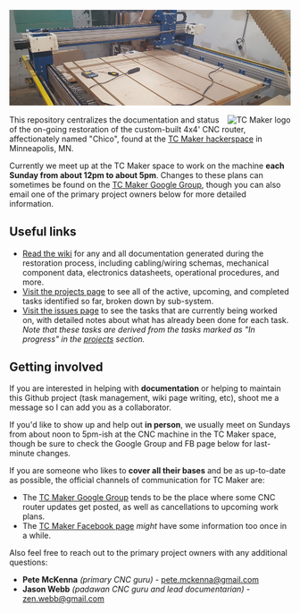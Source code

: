 ![Full machine](media/repo/banner.jpg)

<a href="http://tcmaker.org" target="_blank"><img align="right" src="https://raw.githubusercontent.com/jasonwebb/tc-maker-4x4-router/master/media/repo/TC%20Maker%20logo.png" title="TC Maker logo" alt="TC Maker logo"></a>This repository centralizes the documentation and status of the on-going restoration of the custom-built 4x4' CNC router, affectionately named "Chico", found at the [TC Maker hackerspace](http://www.tcmaker.org/) in Minneapolis, MN.

Currently we meet up at the TC Maker space to work on the machine **each Sunday from about 12pm to about 5pm**. Changes to these plans can sometimes be found on the [TC Maker Google Group](https://groups.google.com/forum/#!forum/tcmaker), though you can also email one of the primary project owners below for more detailed information.

## Useful links
* [Read the wiki](https://github.com/jasonwebb/tc-maker-chico/wiki) for any and all documentation generated during the restoration process, including cabling/wiring schemas, mechanical component data, electronics datasheets, operational procedures, and more.
* [Visit the projects page](https://github.com/jasonwebb/tc-maker-chico/projects) to see all of the active, upcoming, and completed tasks identified so far, broken down by sub-system.
* [Visit the issues page](https://github.com/jasonwebb/tc-maker-chico/issues) to see the tasks that are currently being worked on, with detailed notes about what has already been done for each task. _Note that these tasks are derived from the tasks marked as "In progress" in the [projects](https://github.com/jasonwebb/tc-maker-chico/projects) section._

## Getting involved
If you are interested in helping with **documentation** or helping to maintain this Github project (task management, wiki page writing, etc), shoot me a message so I can add you as a collaborator.

If you'd like to show up and help out **in person**, we usually meet on Sundays from about noon to 5pm-ish at the CNC machine in the TC Maker space, though be sure to check the Google Group and FB page below for last-minute changes.

If you are someone who likes to **cover all their bases** and be as up-to-date as possible, the official channels of communication for TC Maker are:

* The [TC Maker Google Group](https://groups.google.com/forum/#!forum/tcmaker) tends to be the place where some CNC router updates get posted, as well as cancellations to upcoming work plans.
* The [TC Maker Facebook page](https://www.facebook.com/groups/85060647690/) _might_ have some information too once in a while.

Also feel free to reach out to the primary project owners with any additional questions:

* **Pete McKenna** _(primary CNC guru)_ - <pete.mckenna@gmail.com>
* **Jason Webb** _(padawan CNC guru and lead documentarian)_ - <zen.webb@gmail.com>
